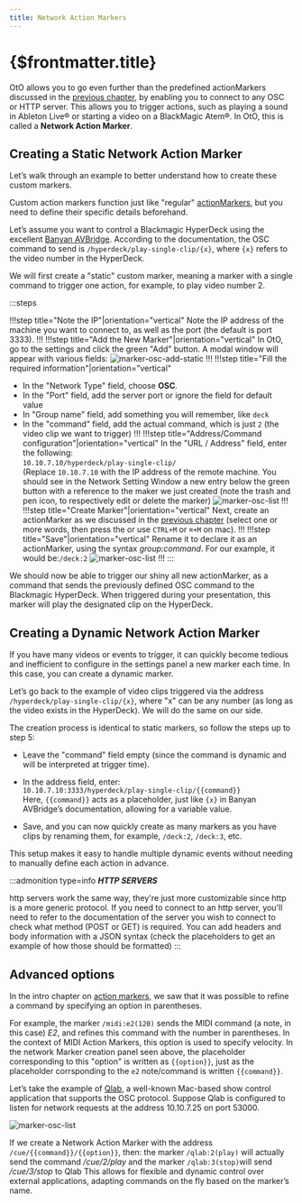 ```yaml
---
title: Network Action Markers
---
```


# {$frontmatter.title}

OtO allows you to go even further than the predefined actionMarkers discussed in the [previous chapter](/docs/markers/action-markers), by enabling you to connect to any OSC or HTTP server. This allows you to trigger actions, such as playing a sound in Ableton Live® or starting a video on a BlackMagic Atem®. In OtO, this is called a **Network Action Marker**.

## Creating a Static Network Action Marker

Let’s walk through an example to better understand how to create these custom markers.

Custom action markers function just like "regular" [actionMarkers](/docs/markers/action-markers), but you need to define their specific details beforehand.

Let’s assume you want to control a Blackmagic HyperDeck using the excellent [Banyan AVBridge](https://www.banyan-av.com/avbridge#about).
According to the documentation, the OSC command to send is `/hyperdeck/play-single-clip/{x}`, where `{x}` refers to the video number in the HyperDeck.

We will first create a "static" custom marker, meaning a marker with a single command to trigger one action, for example, to play video number 2.

:::steps

!!!step title="Note the IP"|orientation="vertical"
Note the IP address of the machine you want to connect to, as well as the port (the default is port 3333).
!!!
!!!step title="Add the New Marker"|orientation="vertical"
In OtO, go to the settings and click the green "Add" button.
A modal window will appear with various fields:
![marker-osc-add-static](/marker-osc-add.jpg)
!!!
!!!step title="Fill the required information"|orientation="vertical"

- In the "Network Type" field, choose **OSC**.
- In the "Port" field, add the server port or ignore the field for default value
- In "Group name" field, add something you will remember, like `deck`
- In the "command" field, add the actual command, which is just `2` (the video clip we want to trigger)
  !!!
  !!!step title="Address/Command configuration"|orientation="vertical"
  In the "URL / Address" field, enter the following:  
  `10.10.7.10/hyperdeck/play-single-clip/`  
  (Replace `10.10.7.10` with the IP address of the remote machine.
  You should see in the Network Setting Window a new entry below the green <TextIcon text="add" color="white" bgColor="#367a59" icon="add" /> button with a reference to the maker we just created (note the trash and pen icon, to respectively edit or delete the marker)
  ![marker-osc-list](/marker-osc-list-static.jpg)
  !!!
  !!!step title="Create Marker"|orientation="vertical"
  Next, create an actionMarker as we discussed in the [previous chapter](/docs/markers/action-markers) (select one or more words, then press the <Icon d="addMarker" /> or use `CTRL+M` or `⌘+M` on mac).
  !!!
  !!!step title="Save"|orientation="vertical"
  Rename it to declare it as an actionMarker, using the syntax _group:command_. For our example, it would be:`/deck:2`
  ![marker-osc-list](/marker-network-description.jpg)
  !!!
  :::

We should now be able to trigger our shiny all new actionMarker, as a command that sends the previously defined OSC command to the Blackmagic HyperDeck. When triggered during your presentation, this marker will play the designated clip on the HyperDeck.

## Creating a Dynamic Network Action Marker

If you have many videos or events to trigger, it can quickly become tedious and inefficient to configure in the settings panel a new marker each time. In this case, you can create a dynamic marker.

Let’s go back to the example of video clips triggered via the address `/hyperdeck/play-single-clip/{x}`, where "x" can be any number (as long as the video exists in the HyperDeck).
We will do the same on our side.

The creation process is identical to static markers, so follow the steps up to step 5:

- Leave the "command" field empty (since the command is dynamic and will be interpreted at trigger time).
- In the address field, enter:  
  `10.10.7.10:3333/hyperdeck/play-single-clip/{{command}}`  
  Here, `{{command}}` acts as a placeholder, just like `{x}` in Banyan AVBridge’s documentation, allowing for a variable value.

- Save, and you can now quickly create as many markers as you have clips by renaming them, for example, `/deck:2`, `/deck:3`, etc.

This setup makes it easy to handle multiple dynamic events without needing to manually define each action in advance.

:::admonition type=info
**_HTTP SERVERS_**

http servers work the same way, they're just more customizable since http is a more generic protocol. If you need to connect to an http server, you'll need to refer to the documentation of the server you wish to connect to check what method (POST or GET) is required.
You can add headers and body information with a JSON syntax (check the placeholders to get an example of how those should be formatted)
:::

## Advanced options

In the intro chapter on [action markers](/docs/markers/action-markers), we saw that it was possible to refine a command by specifying an option in parentheses.

For example, the marker `/midi:e2(120)` sends the MIDI command (a note, in this case) *E2*, and refines this command with the number in parentheses. In the context of MIDI Action Markers, this option is used to specify velocity.
In the network Marker creation panel seen above, the placeholder corresponding to this "option" is written as `{{option}}`, just as the placeholder corrsponding to the `e2` note/command is written `{{command}}`.

Let’s take the example of [Qlab](https://qlab.app/), a well-known Mac-based show control application that supports the OSC protocol.
Suppose Qlab is configured to listen for network requests at the address 10.10.7.25 on port 53000.

![marker-osc-list](/marker-osc-add-advanced.webp)

If we create a Network Action Marker with the address `/cue/{{command}}/{{option}}`, then:
the marker `/qlab:2(play)` will actually send the command */cue/2/play*
and the marker `/qlab:3(stop)`will send */cue/3/stop* to Qlab
This allows for flexible and dynamic control over external applications, adapting commands on the fly based on the marker’s name.